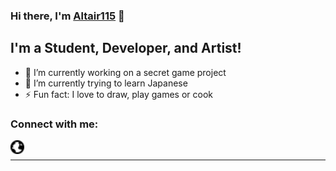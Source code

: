 ### Hi there, I'm [Altair115][website] 👋




## I'm a Student, Developer, and Artist!
- 🔭 I’m currently working on a secret game project
- 🌱 I’m currently trying to learn Japanese
- ⚡ Fun fact: I love to draw, play games or cook

### Connect with me:

[<img align="left" alt="codeSTACKr.com" width="22px" src="https://raw.githubusercontent.com/iconic/open-iconic/master/svg/globe.svg" />][website]


<br />

---


[website]: https://altair115.github.io/



<!--
**Altair115/Altair115** is a ✨ _special_ ✨ repository because its `README.md` (this file) appears on your GitHub profile.
